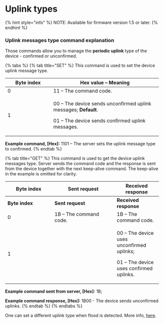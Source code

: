 # Uplink types

{% hint style="info" %}
NOTE: Available for firmware version 1.5 or later.
{% endhint %}

### Uplink messages type command explanation

Those commands allow you to manage the **periodic uplink** type of the device - confirmed or unconfirmed.

{% tabs %}
{% tab title="SET" %}
This command is used to set the device uplink message type.

<table><thead><tr><th width="134">Byte index</th><th>Hex value – Meaning</th></tr></thead><tbody><tr><td>0</td><td>11 – The command code.</td></tr><tr><td>1</td><td><p>00 – The device sends unconfirmed uplink messages; <strong>Default</strong>.</p><p>01 – The device sends confirmed uplink messages. </p></td></tr></tbody></table>

**Example command, \[Hex]:** 1101 – The server sets the uplink message type to confirmed.
{% endtab %}

{% tab title="GET" %}
This command is used to get the device uplink messages type. Server sends the command code and the response is sent from the device together with the next keep-alive command. The keep-alive in the example is omitted for clarity.



<table data-header-hidden><thead><tr><th width="137.99999999999997">Byte index</th><th width="188">Sent request</th><th>Received response</th></tr></thead><tbody><tr><td><strong>Byte index</strong></td><td><strong>Sent request</strong></td><td><strong>Received response</strong></td></tr><tr><td>0</td><td>1B – The command code.</td><td>1B – The command code.</td></tr><tr><td>1</td><td></td><td><p>00 – The device uses unconfirmed uplinks;</p><p>01 – The device uses confirmed uplinks.</p></td></tr></tbody></table>

**Example command sent from server, \[Hex]:** 1B;

**Example command response, \[Hex]:** 1B00 - The device sends unconfirmed uplinks.
{% endtab %}
{% endtabs %}

One can set a different uplink type when flood is detected. More info, [here](flood-event-available-configurations.md#flood-event-uplink-messages-type).
